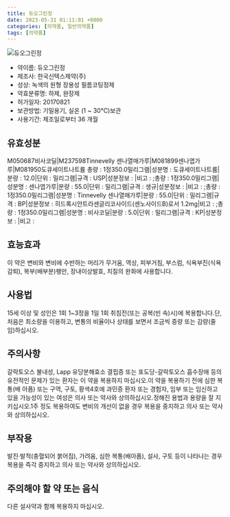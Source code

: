 ```yaml
---
title: 듀오그린정
date: 2023-05-31 01:11:01 +0800
categories: [의약품, 일반의약품]
tags: [의약품]
---
```

![듀오그린정](https://nedrug.mfds.go.kr/pbp/cmn/itemImageDownload/152415243654100039)

- 약이름: 듀오그린정
- 제조사: 한국신텍스제약(주)
- 성상: 녹색의 원형 장용성 필름코팅정제
- 약효분류명: 하제, 완장제
- 허가일자: 20170821
- 보관방법: 기밀용기, 실온 (1 ~ 30℃)보관
- 사용기간: 제조일로부터 36 개월
## 유효성분
M050687비사코딜|M237598Tinnevelly 센나열매가루|M081899센나엽가루|M081950도큐세이트나트륨
총량 : 1정350.0밀리그램|성분명 : 도큐세이트나트륨|분량 : 12.0|단위 : 밀리그램|규격 : USP|성분정보 : |비고 : ;총량 : 1정350.0밀리그램|성분명 : 센나엽가루|분량 : 55.0|단위 : 밀리그램|규격 : 생규|성분정보 : |비고 : ;총량 : 1정350.0밀리그램|성분명 : Tinnevelly 센나열매가루|분량 : 55.0|단위 : 밀리그램|규격 : BP|성분정보 : 히드록시안트라센글리코사이드(센노사이드B)로서 1.2mg|비고 : ;총량 : 1정350.0밀리그램|성분명 : 비사코딜|분량 : 5.0|단위 : 밀리그램|규격 : KP|성분정보 : |비고 :
## 효능효과
이 약은 변비와 변비에 수반하는 머리가 무거움, 역상, 피부거침, 부스럼, 식욕부진(식욕감퇴), 복부(배부분)팽만, 장내이상발효, 치질의 완화에 사용합니다.
## 사용법
15세 이상 및 성인은 1회 1~3정을 1일 1회 취침전(또는 공복(빈 속)시)에 복용합니다.단, 처음은 최소량을 이용하고, 변통의 비율이나 상태를 보면서 조금씩 증량 또는 감량(줄임)하십시오.
## 주의사항
갈락토오스 불내성, Lapp 유당분해효소 결핍증 또는 포도당-갈락토오스 흡수장애 등의 유전적인 문제가 있는 환자는 이 약을 복용하지 마십시오.이 약을 복용하기 전에 심한 복통(배 아픔) 또는 구역, 구토, 황색4호에 과민증 환자 또는 경험자, 임부 또는 임신하고 있을 가능성이 있는 여성은 의사 또는 약사와 상의하십시오.정해진 용법과 용량을 잘 지키십시오.1주 정도 복용하여도 변비의 개선이 없을 경우 복용을 중지하고 의사 또는 약사와 상의하십시오.
## 부작용
발진·발적(충혈되어 붉어짐), 가려움, 심한 복통(배아픔), 설사, 구토 등이 나타나는 경우 복용을 즉각 중지하고 의사 또는 약사와 상의하십시오.
## 주의해야 할 약 또는 음식
다른 설사약과 함께 복용하지 마십시오.
